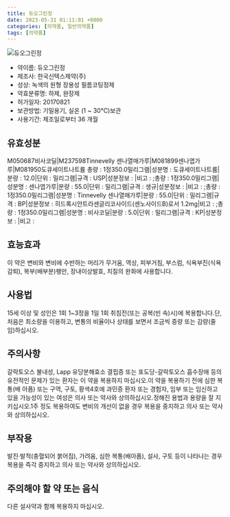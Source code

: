 ```yaml
---
title: 듀오그린정
date: 2023-05-31 01:11:01 +0800
categories: [의약품, 일반의약품]
tags: [의약품]
---
```

![듀오그린정](https://nedrug.mfds.go.kr/pbp/cmn/itemImageDownload/152415243654100039)

- 약이름: 듀오그린정
- 제조사: 한국신텍스제약(주)
- 성상: 녹색의 원형 장용성 필름코팅정제
- 약효분류명: 하제, 완장제
- 허가일자: 20170821
- 보관방법: 기밀용기, 실온 (1 ~ 30℃)보관
- 사용기간: 제조일로부터 36 개월
## 유효성분
M050687비사코딜|M237598Tinnevelly 센나열매가루|M081899센나엽가루|M081950도큐세이트나트륨
총량 : 1정350.0밀리그램|성분명 : 도큐세이트나트륨|분량 : 12.0|단위 : 밀리그램|규격 : USP|성분정보 : |비고 : ;총량 : 1정350.0밀리그램|성분명 : 센나엽가루|분량 : 55.0|단위 : 밀리그램|규격 : 생규|성분정보 : |비고 : ;총량 : 1정350.0밀리그램|성분명 : Tinnevelly 센나열매가루|분량 : 55.0|단위 : 밀리그램|규격 : BP|성분정보 : 히드록시안트라센글리코사이드(센노사이드B)로서 1.2mg|비고 : ;총량 : 1정350.0밀리그램|성분명 : 비사코딜|분량 : 5.0|단위 : 밀리그램|규격 : KP|성분정보 : |비고 :
## 효능효과
이 약은 변비와 변비에 수반하는 머리가 무거움, 역상, 피부거침, 부스럼, 식욕부진(식욕감퇴), 복부(배부분)팽만, 장내이상발효, 치질의 완화에 사용합니다.
## 사용법
15세 이상 및 성인은 1회 1~3정을 1일 1회 취침전(또는 공복(빈 속)시)에 복용합니다.단, 처음은 최소량을 이용하고, 변통의 비율이나 상태를 보면서 조금씩 증량 또는 감량(줄임)하십시오.
## 주의사항
갈락토오스 불내성, Lapp 유당분해효소 결핍증 또는 포도당-갈락토오스 흡수장애 등의 유전적인 문제가 있는 환자는 이 약을 복용하지 마십시오.이 약을 복용하기 전에 심한 복통(배 아픔) 또는 구역, 구토, 황색4호에 과민증 환자 또는 경험자, 임부 또는 임신하고 있을 가능성이 있는 여성은 의사 또는 약사와 상의하십시오.정해진 용법과 용량을 잘 지키십시오.1주 정도 복용하여도 변비의 개선이 없을 경우 복용을 중지하고 의사 또는 약사와 상의하십시오.
## 부작용
발진·발적(충혈되어 붉어짐), 가려움, 심한 복통(배아픔), 설사, 구토 등이 나타나는 경우 복용을 즉각 중지하고 의사 또는 약사와 상의하십시오.
## 주의해야 할 약 또는 음식
다른 설사약과 함께 복용하지 마십시오.
